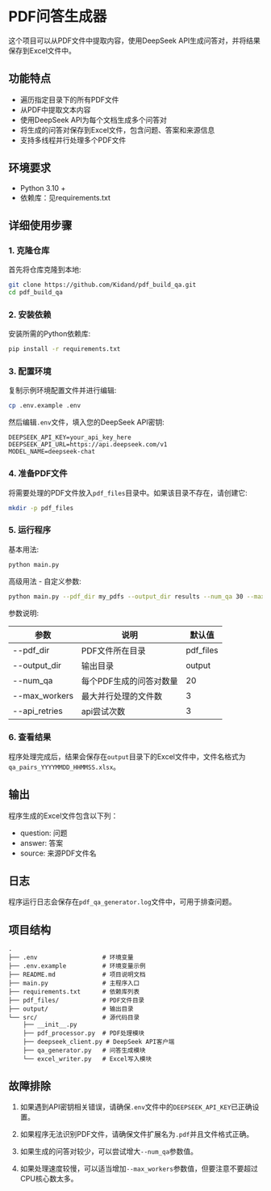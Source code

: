 # PDF问答生成器

这个项目可以从PDF文件中提取内容，使用DeepSeek API生成问答对，并将结果保存到Excel文件中。

## 功能特点

- 遍历指定目录下的所有PDF文件
- 从PDF中提取文本内容
- 使用DeepSeek API为每个文档生成多个问答对
- 将生成的问答对保存到Excel文件，包含问题、答案和来源信息
- 支持多线程并行处理多个PDF文件

## 环境要求

- Python 3.10 +
- 依赖库：见requirements.txt

## 详细使用步骤

### 1. 克隆仓库

首先将仓库克隆到本地:

```bash
git clone https://github.com/Kidand/pdf_build_qa.git
cd pdf_build_qa
```

### 2. 安装依赖

安装所需的Python依赖库:

```bash
pip install -r requirements.txt
```

### 3. 配置环境

复制示例环境配置文件并进行编辑:

```bash
cp .env.example .env
```

然后编辑`.env`文件，填入您的DeepSeek API密钥:

```
DEEPSEEK_API_KEY=your_api_key_here
DEEPSEEK_API_URL=https://api.deepseek.com/v1
MODEL_NAME=deepseek-chat
```

### 4. 准备PDF文件

将需要处理的PDF文件放入`pdf_files`目录中。如果该目录不存在，请创建它:

```bash
mkdir -p pdf_files
```

### 5. 运行程序

基本用法:

```bash
python main.py
```

高级用法 - 自定义参数:

```bash
python main.py --pdf_dir my_pdfs --output_dir results --num_qa 30 --max_workers 5
```

参数说明:

| 参数 | 说明 | 默认值 |
| ---- | ---- | ------ |
| --pdf_dir | PDF文件所在目录 | pdf_files |
| --output_dir | 输出目录 | output |
| --num_qa | 每个PDF生成的问答对数量 | 20 |
| --max_workers | 最大并行处理的文件数 | 3 |
| --api_retries | api尝试次数 | 3 |

### 6. 查看结果

程序处理完成后，结果会保存在`output`目录下的Excel文件中，文件名格式为`qa_pairs_YYYYMMDD_HHMMSS.xlsx`。

## 输出

程序生成的Excel文件包含以下列：
- question: 问题
- answer: 答案
- source: 来源PDF文件名

## 日志

程序运行日志会保存在`pdf_qa_generator.log`文件中，可用于排查问题。

## 项目结构

```
.
├── .env                  # 环境变量
├── .env.example          # 环境变量示例
├── README.md             # 项目说明文档
├── main.py               # 主程序入口
├── requirements.txt      # 依赖库列表
├── pdf_files/            # PDF文件目录
├── output/               # 输出目录
└── src/                  # 源代码目录
    ├── __init__.py
    ├── pdf_processor.py  # PDF处理模块
    ├── deepseek_client.py # DeepSeek API客户端
    ├── qa_generator.py   # 问答生成模块
    └── excel_writer.py   # Excel写入模块
```

## 故障排除

1. 如果遇到API密钥相关错误，请确保`.env`文件中的`DEEPSEEK_API_KEY`已正确设置。

2. 如果程序无法识别PDF文件，请确保文件扩展名为`.pdf`并且文件格式正确。

3. 如果生成的问答对较少，可以尝试增大`--num_qa`参数值。

4. 如果处理速度较慢，可以适当增加`--max_workers`参数值，但要注意不要超过CPU核心数太多。